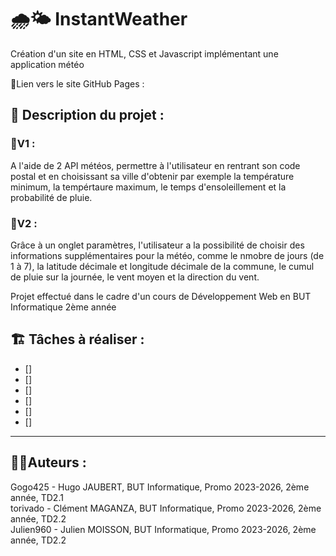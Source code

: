 # 🌧️🌤️ InstantWeather
Création d'un site en HTML, CSS et Javascript implémentant une application météo

📄Lien vers le site GitHub Pages : 

## 📖 Description du projet :
### 🧰V1 :
A l'aide de 2 API météos, permettre à l'utilisateur en rentrant son code postal et en choisissant sa ville d'obtenir par exemple la température minimum, la tempértaure maximum, le temps d'ensoleillement et la probabilité de pluie.
### 🧰V2 :
Grâce à un onglet paramètres, l'utilisateur a la possibilité de choisir des informations supplémentaires pour la météo, comme le nmobre de jours (de 1 à 7), la latitude décimale et longitude décimale de la commune, le cumul de pluie sur la journée, le vent moyen et la direction du vent.

Projet effectué dans le cadre d'un cours de Développement Web en BUT Informatique 2ème année

## 🏗️ Tâches à réaliser :
- []
- []
- []
- []
- []
- []

---
  ## 👨‍💻Auteurs :
Gogo425 - Hugo JAUBERT, BUT Informatique, Promo 2023-2026, 2ème année, TD2.1  
torivado - Clément MAGANZA, BUT Informatique, Promo 2023-2026, 2ème année, TD2.2  
Julien960 - Julien MOISSON, BUT Informatique, Promo 2023-2026, 2ème année, TD2.2  
